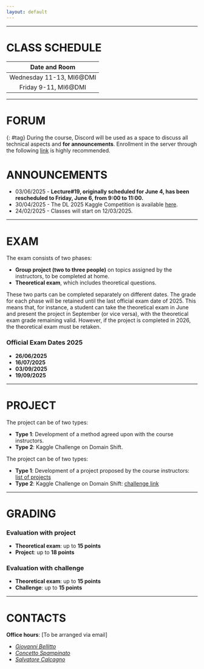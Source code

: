 ```yaml
---
layout: default
---
```

---
# CLASS SCHEDULE

| Date and Room        |
| :----------------: |
| Wednesday 11-13, MI6@DMI |
| Friday     9-11, MI6@DMI |

---
# FORUM 
{: #tag}
During the course, Discord will be used as a space to discuss all technical aspects and **for announcements**. Enrollment in the server through the following [link](https://discord.gg/6KYq9Gq9Fw) is highly recommended.

# ANNOUNCEMENTS
- 03/06/2025 - **Lecture#19, originally scheduled for June 4, has been rescheduled to Friday, June 6, from 9:00 to 11:00.**
- 30/04/2025 - The DL 2025 Kaggle Competition is available [here](https://www.kaggle.com/t/1b48e17ac389469da366a004ff88e530).
- 24/02/2025 - Classes will start on 12/03/2025.

---
# EXAM

The exam consists of two phases:

- **Group project (two to three people)** on topics assigned by the instructors, to be completed at home.
- **Theoretical exam**, which includes theoretical questions.

These two parts can be completed separately on different dates. The grade for each phase will be retained until the last official exam date of 2025. This means that, for instance, a student can take the theoretical exam in June and present the project in September (or vice versa), with the theoretical exam grade remaining valid. However, if the project is completed in 2026, the theoretical exam must be retaken.

### Official Exam Dates 2025
- **26/06/2025**
- **16/07/2025**
- **03/09/2025**
- **19/09/2025**

---
# PROJECT
The project can be of two types:
- **Type 1**: Development of a method agreed upon with the course instructors.
- **Type 2**: Kaggle Challenge on Domain Shift.

The project can be of two types:
- **Type 1**: Development of a project proposed by the course instructors: [list of projects](projects)
- **Type 2**: Kaggle Challenge on Domain Shift: [challenge link](https://www.kaggle.com/t/1b48e17ac389469da366a004ff88e530)

---
# GRADING

### Evaluation with project 
- **Theoretical exam**: up to **15 points**
- **Project**: up to **18 points**

### Evaluation with challenge 
- **Theoretical exam**: up to **15 points**
- **Challenge**: up to **15 points**

---
# CONTACTS

**Office hours**: [To be arranged via email]

- *[Giovanni Bellitto](mailto:giovanni.bellito@unict.it)*
- *[Concetto Spampinato](mailto:concetto.spampinato@unict.it)*
- *[Salvatore Calcagno](mailto:salvatore.calcagno@phd.unict.it)*

